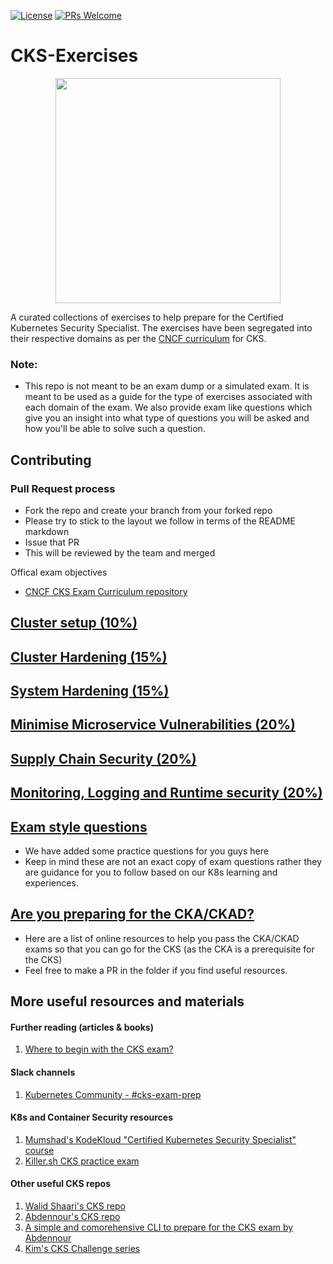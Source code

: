 [![License](https://img.shields.io/badge/License-Apache_2.0-blue.svg)](https://opensource.org/licenses/Apache-2.0)
[![PRs Welcome](https://img.shields.io/badge/PRs-welcome-brightgreen.svg?style=flat-square)](http://makeapullrequest.com)

# CKS-Exercises

<p align="center">
  <img width="360" src="Cks-logo.png">
</p>

A curated collections of exercises to help prepare for the Certified Kubernetes Security Specialist. The exercises have been segregated into their respective domains as per the [CNCF curriculum](https://training.linuxfoundation.org/certification/certified-kubernetes-security-specialist/) for CKS.

### Note: 

- This repo is not meant to be an exam dump or a simulated exam. It is meant to be used as a guide for the type of exercises associated with each domain of the exam. We also provide exam like questions which give you an insight into what type of questions you will be asked and how you'll be able to solve such a question.

## Contributing

### Pull Request process
  - Fork the repo and create your branch from your forked repo
  - Please try to stick to the layout we follow in terms of the README markdown
  - Issue that PR
  - This will be reviewed by the team and merged


Offical exam objectives

* [CNCF CKS Exam Curriculum repository ](https://github.com/cncf/curriculum/)

## [Cluster setup (10%)](1-cluster-setup/)
## [Cluster Hardening (15%)](2-cluster-hardening/)
## [System Hardening (15%)](3-system-hardening/)
## [Minimise Microservice Vulnerabilities (20%)](4-minimise-microservice-vulnerabilities/)
## [Supply Chain Security (20%)](5-supply-chain-security/)
## [Monitoring, Logging and Runtime security (20%)](6-monitoring-logging-runtime-security/)

## [Exam style questions](7-mock-exam-questions)

- We have added some practice questions for you guys here
- Keep in mind these are not an exact copy of exam questions rather they are guidance for you to follow based on our K8s learning and experiences.

## [Are you preparing for the CKA/CKAD?](8-preparing-for-CKA-CKAD?)

- Here are a list of online resources to help you pass the CKA/CKAD exams so that you can go for the CKS (as the CKA is a prerequisite for the CKS)
- Feel free to make a PR in the folder if you find useful resources.

## More useful resources and materials

#### Further reading (articles & books)

1. [Where to begin with the CKS exam?](https://moabukar.medium.com/where-to-begin-with-the-cks-exam-5cf0dcc86f76)

#### Slack channels

1. [Kubernetes Community - #cks-exam-prep](https://kubernetes.slack.com)

#### K8s and Container Security resources

1. [Mumshad's KodeKloud "Certified Kubernetes Security Specialist" course](https://kodekloud.com/p/certified-kubernetes-security-specialist-cks)
1. [Killer.sh CKS practice exam](https://killer.sh/cks)

#### Other useful CKS repos

1. [Walid Shaari's CKS repo](https://github.com/walidshaari/Certified-Kubernetes-Security-Specialist)
1. [Abdennour's CKS repo](https://github.com/abdennour/certified-kubernetes-security-specialist)
1. [A simple and comorehensive CLI to prepare for the CKS exam by Abdennour](https://cks.kubernetes.tn/getting-started/installation/) 
1. [Kim's CKS Challenge series](https://github.com/killer-sh/cks-challenge-series)
